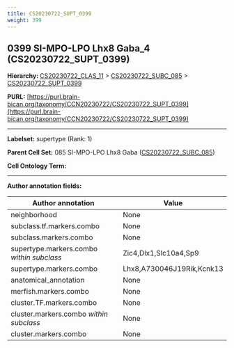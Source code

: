 ```yaml
---
title: CS20230722_SUPT_0399
weight: 399
---
```

## 0399 SI-MPO-LPO Lhx8 Gaba_4 (CS20230722_SUPT_0399)
<b>Hierarchy: </b>
[CS20230722_CLAS_11](../CS20230722_CLAS_11) >
[CS20230722_SUBC_085](../CS20230722_SUBC_085) >
[CS20230722_SUPT_0399](../CS20230722_SUPT_0399)

**PURL:** [https://purl.brain-bican.org/taxonomy/CCN20230722/CS20230722_SUPT_0399](https://purl.brain-bican.org/taxonomy/CCN20230722/CS20230722_SUPT_0399)

---


**Labelset:** supertype (Rank: 1)

**Parent Cell Set:** 085 SI-MPO-LPO Lhx8 Gaba ([CS20230722_SUBC_085](../CS20230722_SUBC_085))



**Cell Ontology Term:** 

[MARKER GENES.]: #


---

[TRANSFERRED ANNOTATIONS.]: #


[AUTHOR ANNOTATION FIELDS.]: #


**Author annotation fields:**

| Author annotation | Value |
|-------------------|-------|
|neighborhood|None|
|subclass.tf.markers.combo|None|
|subclass.markers.combo|None|
|supertype.markers.combo _within subclass_|Zic4,Dlx1,Slc10a4,Sp9|
|supertype.markers.combo|Lhx8,A730046J19Rik,Kcnk13|
|anatomical_annotation|None|
|merfish.markers.combo|None|
|cluster.TF.markers.combo|None|
|cluster.markers.combo _within subclass_|None|
|cluster.markers.combo|None|
